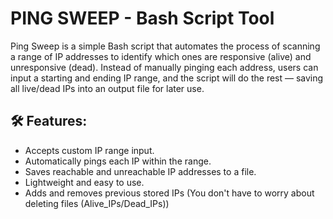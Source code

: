# PING SWEEP - Bash Script Tool

Ping Sweep is a simple Bash script that automates the process of scanning a range of IP addresses to identify which ones are responsive (alive) and unresponsive (dead). Instead of manually pinging each address, users can input a starting and ending IP range, and the script will do the rest — saving all live/dead IPs into an output file for later use.

## 🛠 Features:
- Accepts custom IP range input.
- Automatically pings each IP within the range.
- Saves reachable and unreachable IP addresses to a file.
- Lightweight and easy to use.
- Adds and removes previous stored IPs (You don't have to worry about deleting files (Alive_IPs/Dead_IPs))